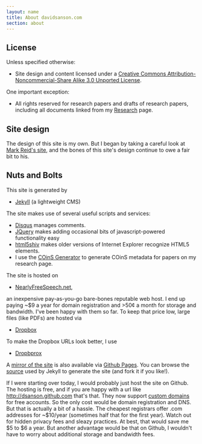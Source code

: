 ```yaml
---
layout: name
title: About davidsanson.com
section: about
---
```


License
-------

Unless specified otherwise:

-   Site design and content licensed under a [Creative Commons
    Attribution-Noncommercial-Share Alike 3.0 Unported
    License](http://creativecommons.org/licenses/by-nc-sa/3.0/ "License").

One important exception:

-   All rights reserved for research papers and drafts of research
    papers, including all documents linked from my
    [Research](/research "Research") page.

Site design
-----------

The design of this site is my own. But I began by taking a careful look
at [Mark Reid's site](http://github.com/mreid/mark.reid.name), and the
bones of this site's design continue to owe a fair bit to his.

Nuts and Bolts
--------------

This site is generated by

-   [Jekyll](http://jekyllrb.com/) (a lightweight CMS)

The site makes use of several useful scripts and services:

-   [Disqus](http://disqus.com/) manages comments.
-   [JQuery](http://jquery.com/) makes adding occasional bits of
    javascript-powered functionality easy
-   [html5shiv](http://code.google.com/p/html5shiv/) makes older
    versions of Internet Explorer recognize HTML5 elements.
-   I use the [COinS Generator](http://generator.ocoins.info/) to
    generate COinS metadata for papers on my research page.

The site is hosted on

-   [NearlyFreeSpeech.net](https://www.nearlyfreespeech.net/),

an inexpensive pay-as-you-go bare-bones reputable web host. I end up
paying \~$9 a year for domain registration and \>50¢ a month for storage
and bandwidth. I've been happy with them so far. To keep that price low,
large files (like PDFs) are hosted via

-   [Dropbox](http://www.dropbox.com/)

To make the Dropbox URLs look better, I use

-   [Dropbprox](http://code.google.com/p/dropbprox/)

A [mirror of the site](http://dsanson.github.com) is also available via
[Github Pages](http://pages.github.com/). You can browse the
[source](http://github.com/dsanson/dsanson.github.com) used by Jekyll to
generate the site (and fork it if you like!).

If I were starting over today, I would probably just host the site on
Github. The hosting is free, and if you are happy with a url like
<http://dsanson.github.com> that's that. They now support [custom
domains](http://pages.github.com/#custom_domains) for free accounts. So
the only cost would be domain registration and DNS. But that is actually
a bit of a hassle. The cheapest registrars offer .com addresses for
\~$10/year (sometimes half that for the first year). Watch out for
hidden privacy fees and sleazy practices. At best, that would save me $5
to $6 a year. But another advantage would be that on Github, I wouldn't
have to worry about additional storage and bandwidth fees.
